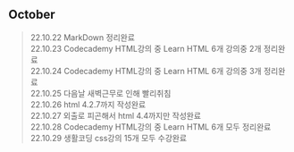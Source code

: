 ## October <br/>
> 22.10.22 MarkDown 정리완료<br/>
> 22.10.23 Codecademy HTML강의 중 Learn HTML 6개 강의중 2개 정리완료<br/>
> 22.10.24 Codecademy HTML강의 중 Learn HTML 6개 강의중 3개 정리완료<br/>
> 22.10.25 다음날 새벽근무로 인해 빨리취침<br/>
> 22.10.26 html 4.2.7까지 작성완료<br/>
> 22.10.27 외출로 피곤해서 html 4.4까지만 작성완료<br/>
> 22.10.28 Codecademy HTML강의 중 Learn HTML 6개 모두 정리완료<br/>
> 22.10.29 생활코딩 css강의 15개 모두 수강완료<br/>
